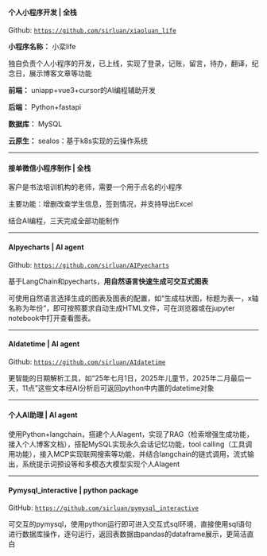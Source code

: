 #### 个人小程序开发 | 全栈

Github: <code>https://github.com/sirluan/xiaoluan_life</code>

**小程序名称：** 小栾life

独自负责个人小程序的开发，已上线，实现了登录，记账，留言，待办，翻译，纪念日，展示博客文章等功能

**前端：** uniapp+vue3+cursor的AI编程辅助开发

**后端：** Python+fastapi

**数据库：** MySQL

**云原生：** sealos：基于k8s实现的云操作系统

---

#### 接单微信小程序制作 | 全栈

客户是书法培训机构的老师，需要一个用于点名的小程序

主要功能：增删改查学生信息，签到情况，并支持导出Excel

结合AI编程，三天完成全部功能制作

---

#### AIpyecharts  | AI agent

Github: <code>https://github.com/sirluan/AIPyecharts</code>

基于LangChain和pyecharts，**用自然语言快速生成可交互式图表**

可使用自然语言选择生成的图表及图表的配置，如“生成柱状图，标题为表一，x轴名称为年份”，即可按照要求自动生成HTML文件，可在浏览器或在jupyter notebook中打开查看图表。

---

#### AIdatetime | AI agent

Github: <code>https://github.com/sirluan/AIdatetime</code>

更智能的日期解析工具，如“25年七月1日，2025年儿童节，2025年二月最后一天，11点”这些文本经AI分析后可返回python中内置的datetime对象

---

#### 个人AI助理 | AI agent

使用Python+langchain，搭建个人AIagent，实现了RAG（检索增强生成功能，接入个人博客文档），搭配MySQL实现永久会话记忆功能，tool calling（工具调用功能），接入MCP实现联网搜索等功能，并结合langchain的链式调用，流式输出，系统提示词预设等和多模态大模型实现个人AIagent

---

#### Pymysql_interactive | python package

GitHub: <code>https://github.com/sirluan/pymysql_interactive</code>

可交互的pymysql，使用python运行即可进入交互式sql环境，直接使用sql语句进行数据库操作，逐句运行，返回表数据由pandas的dataframe展示，更简洁直白